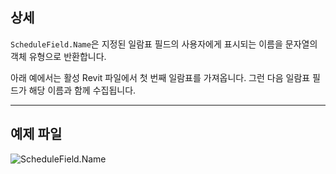 ## 상세
`ScheduleField.Name`은 지정된 일람표 필드의 사용자에게 표시되는 이름을 문자열의 객체 유형으로 반환합니다.

아래 예에서는 활성 Revit 파일에서 첫 번째 일람표를 가져옵니다. 그런 다음 일람표 필드가 해당 이름과 함께 수집됩니다.
___
## 예제 파일

![ScheduleField.Name](./Revit.Schedules.ScheduleField.Name_img.jpg)
